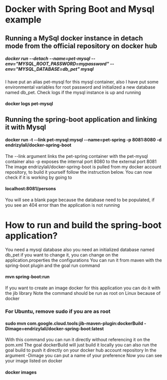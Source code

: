 # Docker with Spring Boot and Mysql example
## Running a MySql docker instance in detach mode from the official repository on docker hub
##### docker run --detach --name=pet-mysql --env="MYSQL_ROOT_PASSWORD=mypassword" --env="MYSQL_DATABASE=db_pet"  mysql
I have put an alias pet-mysql for this mysql container, also I have put some environmental variables for root password and initialized a new database named db_pet.
Check logs if the mysql instance is up and running
#### docker logs pet-mysql
## Running the spring-boot application and linking it with Mysql
#### docker run -t --link pet-mysql:mysql --name=pet-spring -p 8081:8080 -d endrizylali/docker-spring-boot
The --link argument links the pet-spring container with the pet-mysql container also -p exposes the internal port 8080 to the external port 8081
The image endrizylali/docker-spring-boot is pulled from my docker account repository, to build it yourself follow the instruction below.
You can now check if it is working by going to
#### localhost:8081/persons
You will see a blank page because the database need to be populated, if you see an 404 error than the application is not running
# How to run and build the spring-boot application?
You need a mysql database also you need an initialized database named db_pet if you want to change it, you can change on the application.properties the configurations
You can run it from maven with the spring-boot plugin and the goal run command
#### mvn spring-boot:run
If you want to create an image docker for this application you can do it with the jib library
Note the command should be run as root on Linux because of docker
### For Ubuntu, remove sudo if you are as root
#### sudo mvn com.google.cloud.tools:jib-maven-plugin:dockerBuild -Dimage=endrizylali/docker-spring-boot:latest
With this command you can run it directly without referencing it on the pom.xml
The goal dockerBuild will just build it locally you can also run the goal build to push it directly on your docker hub account repository
In the argument -Dimage you can put a name of your preference
Now you can see your image listed on docker
#### docker images



